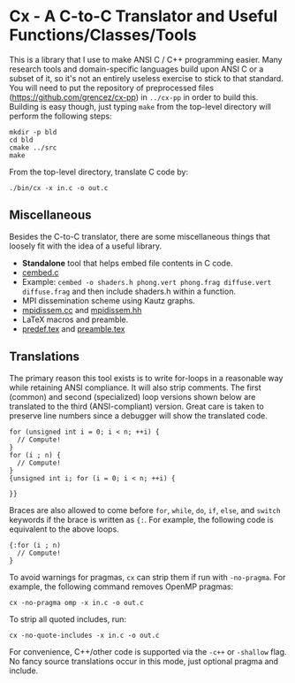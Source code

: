 
# Cx - A C-to-C Translator and Useful Functions/Classes/Tools

This is a library that I use to make ANSI C / C++ programming easier.
Many research tools and domain-specific languages build upon ANSI C or a subset of it, so it's not an entirely useless exercise to stick to that standard.
You will need to put the repository of preprocessed files (https://github.com/grencez/cx-pp) in `../cx-pp` in order to build this.
Building is easy though, just typing `make` from the top-level directory will perform the following steps:
```
mkdir -p bld
cd bld
cmake ../src
make
```

From the top-level directory, translate C code by:
```
./bin/cx -x in.c -o out.c
```

## Miscellaneous

Besides the C-to-C translator, there are some miscellaneous things that loosely fit with the idea of a useful library.

* **Standalone** tool that helps embed file contents in C code.
 * [cembed.c](src/cembed.c)
 * Example: `cembed -o shaders.h phong.vert phong.frag diffuse.vert diffuse.frag` and then include shaders.h within a function.
* MPI dissemination scheme using Kautz graphs.
 * [mpidissem.cc](src/mpidissem.cc) and [mpidissem.hh](src/mpidissem.hh)
* LaTeX macros and preamble.
 * [predef.tex](doc/predef.tex) and [preamble.tex](doc/preamble.tex)

## Translations

The primary reason this tool exists is to write for-loops in a reasonable way while retaining ANSI compliance.
It will also strip comments.
The first (common) and second (specialized) loop versions shown below are translated to the third (ANSI-compliant) version.
Great care is taken to preserve line numbers since a debugger will show the translated code.
```
for (unsigned int i = 0; i < n; ++i) {
  // Compute!
}
for (i ; n) {
  // Compute!
}
{unsigned int i; for (i = 0; i < n; ++i) {

}}
```

Braces are also allowed to come before `for`, `while`, `do`, `if`, `else`, and `switch` keywords if the brace is written as `{:`.
For example, the following code is equivalent to the above loops.
```
{:for (i ; n)
  // Compute!
}
```

To avoid warnings for pragmas, `cx` can strip them if run with `-no-pragma`.
For example, the following command removes OpenMP pragmas:
```
cx -no-pragma omp -x in.c -o out.c
```
To strip all quoted includes, run:
```
cx -no-quote-includes -x in.c -o out.c
```

For convenience, C++/other code is supported via the `-c++` or `-shallow` flag.
No fancy source translations occur in this mode, just optional pragma and include.

